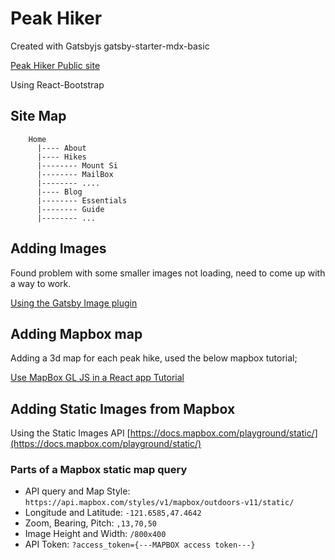 # Peak Hiker

Created with Gatsbyjs gatsby-starter-mdx-basic

[Peak Hiker Public site](https://peakhiker.gatsbyjs.io/)

Using React-Bootstrap

## Site Map

        Home 
          |---- About
          |---- Hikes
          |-------- Mount Si
          |-------- MailBox
          |-------- ....
          |---- Blog
          |-------- Essentials
          |-------- Guide
          |-------- ...

## Adding Images

Found problem with some smaller images not loading, need to come up with a way to work.

[Using the Gatsby Image plugin](https://www.gatsbyjs.com/docs/how-to/images-and-media/using-gatsby-plugin-image)

## Adding Mapbox map

Adding a 3d map for each peak hike, used the below mapbox tutorial;

[Use MapBox GL JS in a React app Tutorial](https://docs.mapbox.com/help/tutorials/use-mapbox-gl-js-with-react/)

## Adding Static Images from Mapbox

Using the Static Images API [https://docs.mapbox.com/playground/static/](https://docs.mapbox.com/playground/static/)

### Parts of a Mapbox static map query

- API query and Map Style: `https://api.mapbox.com/styles/v1/mapbox/outdoors-v11/static/`
- Longitude and Latitude: `-121.6585,47.4642`
- Zoom, Bearing, Pitch: `,13,70,50`
- Image Height and Width: `/800x400`
- API Token: `?access_token={---MAPBOX access token---}`
